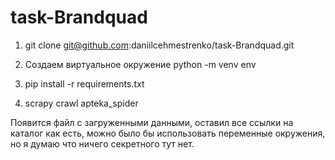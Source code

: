 # task-Brandquad

1. git clone git@github.com:daniilcehmestrenko/task-Brandquad.git

2. Создаем виртуальное окружение python -m venv env

3. pip install -r requirements.txt

4. scrapy crawl apteka_spider

Появится файл с загруженными данными, оставил все ссылки 
    на каталог как есть, можно было бы использовать переменные
    окружения, но я думаю что ничего секретного тут нет.